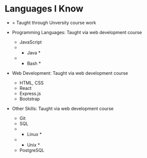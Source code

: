 
# Languages I Know

* = Taught through Unversity course work
  
- Programming Languages: Taught via web development course
  - JavaScript
  - * Java * 
  -  * Bash *

- Web Development: Taught via web development course
  - HTML, CSS
  - React
  - Express.js
  - Bootstrap

- Other Skills: Taught via web development course
  - Git
  - SQL
  -  * Linux *
  -  * Unix *
  - PostgreSQL
